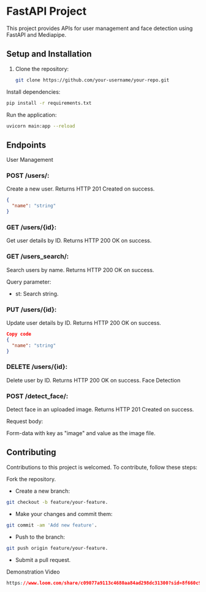 # FastAPI Project

This project provides APIs for user management and face detection using FastAPI and Mediapipe.

## Setup and Installation

1. Clone the repository:
   ```bash
   git clone https://github.com/your-username/your-repo.git
Install dependencies:

```bash
pip install -r requirements.txt
```
Run the application:

```bash
uvicorn main:app --reload
```
## Endpoints

User Management

### POST /users/: 

Create a new user. Returns HTTP 201 Created on success.

```json
{
  "name": "string"
}
```
### GET /users/{id}: 

Get user details by ID. Returns HTTP 200 OK on success.

### GET /users_search/: 

Search users by name. Returns HTTP 200 OK on success.

Query parameter:
  - st: Search string.

### PUT /users/{id}: 

Update user details by ID. Returns HTTP 200 OK on success.

```json
Copy code
{
  "name": "string"
}
```
### DELETE /users/{id}: 

Delete user by ID. Returns HTTP 200 OK on success.
Face Detection

### POST /detect_face/: 

Detect face in an uploaded image. Returns HTTP 201 Created on success.

Request body: 

Form-data with key as "image" and value as the image file.


## Contributing
Contributions to this project is welcomed. To contribute, follow these steps:

Fork the repository.
- Create a new branch: 
```bash
git checkout -b feature/your-feature.
```
- Make your changes and commit them: 
```bash
git commit -am 'Add new feature'.
```
- Push to the branch: 
```bash
git push origin feature/your-feature.
```
- Submit a pull request.



Demonstration Video

```css
https://www.loom.com/share/c09077a9113c4680aa84ad298dc31300?sid=8f660c97-f8d3-46f4-b102-f9dcbebfbc5e
```